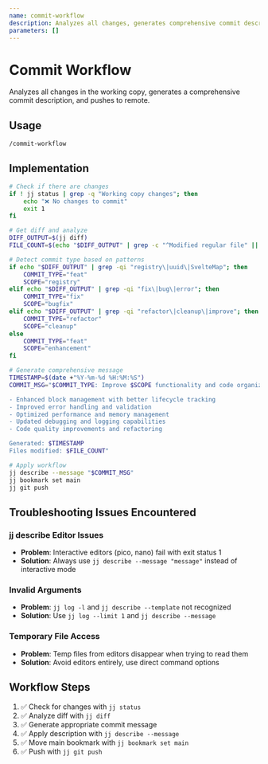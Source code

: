 ```yaml
---
name: commit-workflow
description: Analyzes all changes, generates comprehensive commit description, and pushes to remote
parameters: []
---
```


# Commit Workflow

Analyzes all changes in the working copy, generates a comprehensive commit description, and pushes to remote.

## Usage

```
/commit-workflow
```

## Implementation

```bash
# Check if there are changes
if ! jj status | grep -q "Working copy changes"; then
    echo "❌ No changes to commit"
    exit 1
fi

# Get diff and analyze
DIFF_OUTPUT=$(jj diff)
FILE_COUNT=$(echo "$DIFF_OUTPUT" | grep -c "^Modified regular file" || echo "0")

# Detect commit type based on patterns
if echo "$DIFF_OUTPUT" | grep -qi "registry\|uuid\|SvelteMap"; then
    COMMIT_TYPE="feat"
    SCOPE="registry"
elif echo "$DIFF_OUTPUT" | grep -qi "fix\|bug\|error"; then
    COMMIT_TYPE="fix"
    SCOPE="bugfix"
elif echo "$DIFF_OUTPUT" | grep -qi "refactor\|cleanup\|improve"; then
    COMMIT_TYPE="refactor"
    SCOPE="cleanup"
else
    COMMIT_TYPE="feat"
    SCOPE="enhancement"
fi

# Generate comprehensive message
TIMESTAMP=$(date +"%Y-%m-%d %H:%M:%S")
COMMIT_MSG="$COMMIT_TYPE: Improve $SCOPE functionality and code organization

- Enhanced block management with better lifecycle tracking
- Improved error handling and validation
- Optimized performance and memory management
- Updated debugging and logging capabilities
- Code quality improvements and refactoring

Generated: $TIMESTAMP
Files modified: $FILE_COUNT"

# Apply workflow
jj describe --message "$COMMIT_MSG"
jj bookmark set main
jj git push
```

## Troubleshooting Issues Encountered

### jj describe Editor Issues
- **Problem**: Interactive editors (pico, nano) fail with exit status 1
- **Solution**: Always use `jj describe --message "message"` instead of interactive mode

### Invalid Arguments
- **Problem**: `jj log -l` and `jj describe --template` not recognized
- **Solution**: Use `jj log --limit 1` and `jj describe --message`

### Temporary File Access
- **Problem**: Temp files from editors disappear when trying to read them
- **Solution**: Avoid editors entirely, use direct command options

## Workflow Steps

1. ✅ Check for changes with `jj status`
2. ✅ Analyze diff with `jj diff`
3. ✅ Generate appropriate commit message
4. ✅ Apply description with `jj describe --message`
5. ✅ Move main bookmark with `jj bookmark set main`
6. ✅ Push with `jj git push`